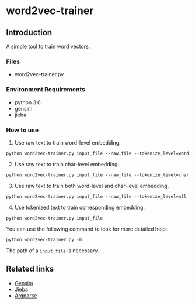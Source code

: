 # word2vec-trainer

## Introduction
A simple tool to train word vectors.
### Files
* word2vec-trainer.py
### Environment Requirements
* python 3.6
* gensim
* jieba
### How to use
1. Use raw text to train word-level embedding.
```
python word2vec-trainer.py input_file --raw_file --tokenize_level=word
```
2. Use raw text to train char-level embedding.
```
python word2vec-trainer.py input_file --raw_file --tokenize_level=char
```
3. Use raw text to train both word-level and char-level embedding.
```
python word2vec-trainer.py input_file --raw_file --tokenize_level=all
```
4. Use tokenized text to train corresponding embedding.
```
python word2vec-trainer.py input_file
```

You can use the following command to look for more detailed help:
```
python word2vec-trainer.py -h
```
The path of a `input_file` is necessary.

## Related links
* [Gensim](https://radimrehurek.com/gensim/models/word2vec.html)
* [Jieba](https://github.com/fxsjy/jieba)
* [Argparse](https://docs.python.org/3/howto/argparse.html#introducing-positional-arguments)
